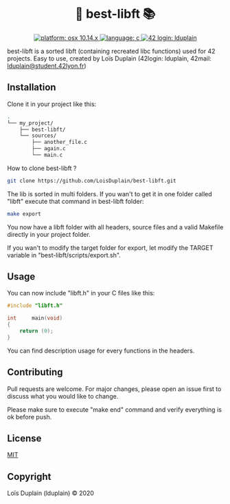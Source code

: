 <h1 align="center">🧰 best-libft 📚</h1>

<p align="center">
  <a href="https://fr.wikipedia.org/wiki/MacOS_Mojave" target="_blank">
    <img alt="platform: osx 10.14.x" src="https://img.shields.io/badge/platform-osx%20v10.14.x-red?style=flat-square"/>
  </a>
  <a href="https://fr.wikipedia.org/wiki/C_(langage)" target="_blank">
    <img alt="language: c" src="https://img.shields.io/badge/language-C-purple?style=flat-square"/>
  </a>
  <a href="https://profile.intra.42.fr/users/lduplain" target="_blank">
    <img alt="42 login: lduplain" src="https://img.shields.io/badge/42%20login-lduplain-2DD57B?style=flat-square"/>
  </a>
</p>

best-libft is a sorted libft (containing recreated libc functions) used for 42 projects.
Easy to use, created by Loïs Duplain (42login: lduplain, 42mail: lduplain@student.42lyon.fr)

## Installation

Clone it in your project like this:

```bash
.
└── my_project/
    ├── best-libft/
    └── sources/
        ├── another_file.c
        ├── again.c
        └── main.c  
```

How to clone best-libft ?

```bash
git clone https://github.com/LoisDuplain/best-libft.git
```

The lib is sorted in multi folders. If you wan't to get it in one folder called "libft" execute that command in best-libft folder:

```bash
make export
```

You now have a libft folder with all headers, source files and a valid Makefile directly in your project folder.

If you wan't to modify the target folder for export, let modify the TARGET variable in "best-libft/scripts/export.sh".

## Usage

You can now include "libft.h" in your C files like this:

```c
#include "libft.h"

int     main(void)
{
    return (0);
}
```

You can find description usage for every functions in the headers.

## Contributing
Pull requests are welcome. For major changes, please open an issue first to discuss what you would like to change.

Please make sure to execute "make end" command and verify everything is ok before push. 

## License
[MIT](https://choosealicense.com/licenses/mit/)

## Copyright
Loïs Duplain (lduplain) © 2020
